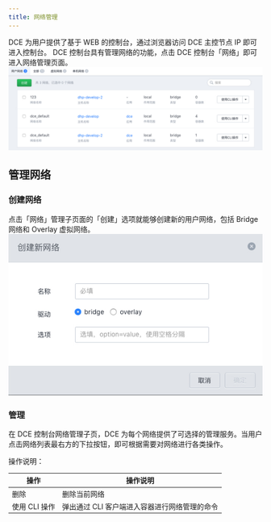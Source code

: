 ```yaml
---
title: 网络管理
---
```


DCE 为用户提供了基于 WEB 的控制台，通过浏览器访问 DCE 主控节点 IP 即可进入控制台。
DCE 控制台具有管理网络的功能，点击 DCE 控制台「网络」即可进入网络管理页面。
![](manage_network.jpg)

## 管理网络
### 创建网络

点击「网络」管理子页面的「创建」选项就能够创建新的用户网络，包括 Bridge 网络和 Overlay 虚拟网络。
![](create_network.jpg)

### 管理
在 DCE 控制台网络管理子页，DCE 为每个网络提供了可选择的管理服务。当用户点击网络列表最右方的下拉按钮，即可根据需要对网络进行各类操作。

操作说明：

| 操作 | 操作说明 |
| ---- | ---- |
| 删除 | 删除当前网络 |
| 使用 CLI 操作 | 弹出通过 CLI 客户端进入容器进行网络管理的命令 |
